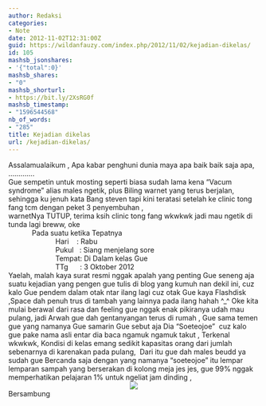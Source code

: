 ```yaml
---
author: Redaksi
categories:
- Note
date: 2012-11-02T12:31:00Z
guid: https://wildanfauzy.com/index.php/2012/11/02/kejadian-dikelas/
id: 105
mashsb_jsonshares:
- '{"total":0}'
mashsb_shares:
- "0"
mashsb_shorturl:
- https://bit.ly/2XsRG0f
mashsb_timestamp:
- "1596544568"
nb_of_words:
- "285"
title: Kejadian dikelas
url: /kejadian-dikelas/
---
```


<div dir="ltr" style="text-align:left;">
  <!--[if gte mso 9]>   Normal  0          false  false  false    EN-US  X-NONE  X-NONE                                       MicrosoftInternetExplorer4                                     <![endif]-->
  
  <!--[if gte mso 9]>                                                                                                                                                                                                                                                                                    <![endif]-->
  
  <!--[if gte mso 10]> /* Style Definitions */  table.MsoNormalTable  {mso-style-name:"Table Normal";  mso-tstyle-rowband-size:0;  mso-tstyle-colband-size:0;  mso-style-noshow:yes;  mso-style-priority:99;  mso-style-qformat:yes;  mso-style-parent:"";  mso-padding-alt:0cm 5.4pt 0cm 5.4pt;  mso-para-margin:0cm;  mso-para-margin-bottom:.0001pt;  mso-pagination:widow-orphan;  font-size:11.0pt;  font-family:"Calibri","sans-serif";  mso-ascii-font-family:Calibri;  mso-ascii-theme-font:minor-latin;  mso-fareast-font-family:"Times New Roman";  mso-fareast-theme-font:minor-fareast;  mso-hansi-font-family:Calibri;  mso-hansi-theme-font:minor-latin;  mso-bidi-font-family:"Times New Roman";  mso-bidi-theme-font:minor-bidi;} <![endif]--></p> 
  
  <div>
    <span lang="IN">Assalamualaikum , Apa kabar penghuni dunia maya apa baik baik saja apa, &#8230;&#8230;&#8230;&#8230;.</span>
  </div>
  
  <div>
    <span lang="IN">Gue sempetin untuk mosting seperti biasa sudah lama kena “Vacum syndrome” alias males ngetik, plus Biling warnet yang terus berjalan, sehingga ku jenuh kata Bang steven tapi kini teratasi setelah ke clinic tong fang tcm dengan peket 3 penyembuhan ,</span>
  </div>
  
  <div>
    <span lang="IN">warnetNya TUTUP, terima ksih clinic tong fang wkwkwk jadi mau ngetik di tunda lagi breww, oke<span>  </span></span>
  </div>
  
  <div>
    <span lang="IN"><span>            </span>Pada suatu ketika Tepatnya </span>
  </div>
  
  <div>
    <span lang="IN"><span>                        </span>Hari<span>    </span><span> </span>: Rabu</span>
  </div>
  
  <div>
    <span lang="IN"><span>                        </span>Pukul<span>   </span>: Siang menjelang sore </span>
  </div>
  
  <div>
    <span lang="IN"><span>                        </span>Tempat: Di Dalam kelas Gue</span>
  </div>
  
  <div>
    <span lang="IN"><span>                        </span>TTg<span>      </span>: 3 Oktober 2012</span>
  </div>
  
  <div>
    <span lang="IN">Yaelah, malah kaya surat resmi nggak apalah yang penting Gue seneng aja suatu kejadian yang pengen gue tulis di blog yang kumuh nan dekil ini, cuz kalo Gue pendem dalam otak ntar ilang lagi cuz otak Gue kaya Flashdisk ,Space dah penuh trus di tambah yang lainnya pada ilang hahah ^_^ Oke kita mulai berawal dari rasa dan feeling gue nggak enak pikiranya udah mau pulang, jadi Arwah gue dah gentanyangan terus di rumah , Gue sama temen gue yang namanya Gue samarin Gue sebut aja Dia “Soeteojoe”<span>  </span>cuz kalo gue pake nama asli entar dia baca ngamuk ngamuk takut , Terkenal wkwkwk, Kondisi di kelas emang sedikit kapasitas orang dari jumlah sebenarnya di karenakan pada pulang,<span>  </span>Dari itu gue dah males beudd ya sudah gue Bercanda saja dengan yang namanya “soeteojoe” itu lempar lemparan sampah yang berserakan di kolong meja jes jes, gue 99% nggak memperhatikan pelajaran 1% untuk ngeliat jam dinding , </span>
  </div>
  
  <div>
  </div>
  
  <div>
  </div>
  
  <div>
  </div>
  
  <div style="clear:both;text-align:center;">
    <a href="https://wildanposts.files.wordpress.com/2012/11/58ac7-kelas-kartun.jpg?w=768" style="margin-left:1em;margin-right:1em;"><img border="0" src="https://wildanposts.files.wordpress.com/2012/11/58ac7-kelas-kartun.jpg?w=768" data-recalc-dims="1" /></a>
  </div>
  
  <div>
    <span lang="IN">Bersambung    </span>
  </div>
</div>